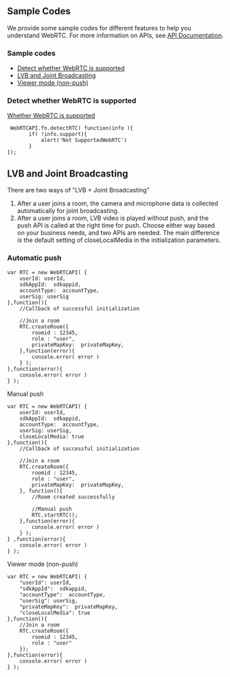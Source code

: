 
## Sample Codes
We provide some sample codes for different features to help you understand WebRTC.
For more information on APIs, see [API Documentation](https://cloud.tencent.com/document/product/647/16865).
### Sample codes
- [Detect whether WebRTC is supported](https://cloud.tencent.com/document/product/647/16924)
- [LVB and Joint Broadcasting](https://cloud.tencent.com/document/product/647/16924)
- [Viewer mode (non-push)](https://cloud.tencent.com/document/product/647/16924)

### Detect whether WebRTC is supported
[Whether WebRTC is supported]()
```
 WebRTCAPI.fn.detectRTC( function(info ){
       if( !info.support){
           alert('Not SupportedWebRTC')
       }
});
```	
## LVB and Joint Broadcasting
There are two ways of "LVB + Joint Broadcasting"
1. After a user joins a room, the camera and microphone data is collected automatically for joint broadcasting.
2. After a user joins a room, LVB video is played without push, and the push API is called at the right time for push.
Choose either way based on your business needs, and two APIs are needed.
The main difference is the default setting of closeLocalMedia in the initialization parameters.
### Automatic push

    var RTC = new WebRTCAPI( {
        userId: userId,
        sdkAppId:  sdkappid,
        accountType:  accountType,
        userSig: userSig
    },function(){
        //Callback of successful initialization

        //Join a room
        RTC.createRoom({
            roomid : 12345,
            role : "user",
            privateMapKey:  privateMapKey,
        },function(error){
            console.error( error )
        } );
    },function(error){
        console.error( error )
    } );
Manual push

    var RTC = new WebRTCAPI( {
        userId: userId,
        sdkAppId:  sdkappid,
        accountType:  accountType,
        userSig: userSig,
        closeLocalMedia: true
    },function(){
        //Callback of successful initialization

        //Join a room
        RTC.createRoom({
            roomid : 12345,
            role : "user",
            privateMapKey:  privateMapKey,
        }, function(){
            //Room created successfully

            //Manual push
            RTC.startRTC();
        },function(error){
            console.error( error )
        } );
    } ,function(error){
        console.error( error )
    } );
Viewer mode (non-push)

    var RTC = new WebRTCAPI( {
        "userId": userId,
        "sdkAppId":  sdkappid,
        "accountType":  accountType,
        "userSig": userSig,
        "privateMapKey":  privateMapKey,
        "closeLocalMedia": true
    },function(){
        //Join a room
        RTC.createRoom({
            roomid : 12345,
            role : "user"
        });
    },function(error){
        console.error( error )
    } );

